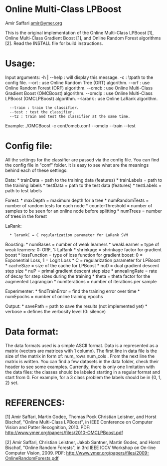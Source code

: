 Online Multi-Class LPBoost
=========================
Amir Saffari <amir@ymer.org>

This is the original implementation of the Online Multi-Class LPBoost [1], Online Multi-Class Gradient Boost [1],
and Online Random Forest algorithms [2]. Read the INSTALL file for build instructions.

Usage:
======
Input arguments:
      -h | --help : will display this message.
      -c : \tpath to the config file.
      --ort : use Online Random Tree (ORT) algorithm.
      --orf : use Online Random Forest (ORF) algorithm.
      --omcb : use Online Multi-Class Gradient Boost (OMCBoost) algorithm.
      --omclp : use Online Multi-Class LPBoost (OMCLPBoost) algorithm.
      --larank : use Online LaRank algorithm.

      --train : train the classifier.
      --test : test the classifier.
      --t2 : train and test the classifier at the same time.

 Example:
      ./OMCBoost -c conf/omcb.conf --omclp --train --test

Config file:
============

All the settings for the classifier are passed via the config file. You can find the config file in "conf" folder. It is
easy to see what are the meanings behind each of these settings:

Data:
      * trainData = path to the training data (features)
      * trainLabels = path to the training labels
      * testData = path to the test data (features)
      * testLabels = path to test labels

Forest:
      * maxDepth = maximum depth for a tree
      * numRandomTests = number of random tests for each node
      * counterThreshold = number of samples to be seen for an online node before splitting
      * numTrees = number of trees in the forest

LaRank:

      * larankC = C regularization parameter for LaRank SVM

Boosting:
      * numBases = number of weak learners
      * weakLearner = type of weak learners: 0: ORF, 1: LaRank
      * shrinkage = shrinkage factor for gradient boost
      * lossFunction = type of loss function for gradient boost: 0 = Exponential Loss, 1 = Logit Loss
      * C = regularization parameter for LPBoost
      * cacheSize = size of the cache for LPBoost
      * nuD = dual gradient descent step size
      * nuP = primal gradient descent step size
      * annealingRate = rate of decay for step sizes during the training
      * theta = theta factor for the augmented Lagrangian
      * numIterations = number of iterations per sample

Experimenter:
      * findTrainError = find the training error over time
      * numEpochs = number of online training epochs

Output:
      * savePath = path to save the results (not implemented yet)
      * verbose = defines the verbosity level (0: silence)

Data format:
============

The data formats used is a simple ASCII format. Data is a represented as a matrix (vectors are matrices with 1
column). The first line in data file is the size of the matrix in form of: num_rows num_cols . From the next line the
matrix is written. You can find a few datasets in the data folder, check their header to see some examples. Currently,
there is only one limitation with the data files: the classes should be labeled starting in a regular format and start
from 0. For example, for a 3 class problem the labels should be in {0, 1, 2} set.

REFERENCES:
===========

[1] Amir Saffari, Martin Godec, Thomas Pock Christian Leistner, and Horst Bischof,
"Online Multi-Class LPBoost", in IEEE Conference on Computer Vision and Patter Recognition, 2010.
PDF: http://www.ymer.org/papers/files/2010-OMCLPBoost.pdf

[2] Amir Saffari, Christian Leistner, Jakob Santner, Martin Godec, and Horst Bischof,
"Online Random Forests", in 3rd IEEE ICCV Workshop on On-line Computer Vision, 2009.
PDF: http://www.ymer.org/papers/files/2009-OnlineRandomForests.pdf
